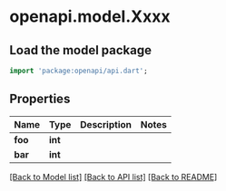 # openapi.model.Xxxx

## Load the model package
```dart
import 'package:openapi/api.dart';
```

## Properties
Name | Type | Description | Notes
------------ | ------------- | ------------- | -------------
**foo** | **int** |  | 
**bar** | **int** |  | 

[[Back to Model list]](../README.md#documentation-for-models) [[Back to API list]](../README.md#documentation-for-api-endpoints) [[Back to README]](../README.md)


